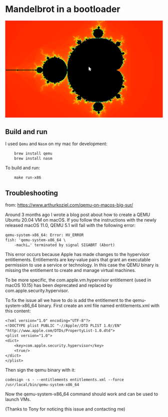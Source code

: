 
# Mandelbrot in a bootloader

![screenshot](../site/dist/images/screenshot.png)

## Build and run

I used `Qemu` and `Nasm` on my mac for development:

```
    brew install qemu
    brew install nasm
```

To build and run:
```
    make run-x86
```


## Troubleshooting
from: https://www.arthurkoziel.com/qemu-on-macos-big-sur/

Around 3 months ago I wrote a blog post about how to create a QEMU Ubuntu 20.04 VM on macOS. 
If you follow the instructions with the newly released macOS 11.0, QEMU 5.1 will fail with the following error:

```
qemu-system-x86_64: Error: HV_ERROR
fish: 'qemu-system-x86_64 \
    -machi…' terminated by signal SIGABRT (Abort)
```

This error occurs because Apple has made changes to the hypervisor entitlements. Entitlements are key-value pairs that grant an executable permission to use a service or technology. In this case the QEMU binary is missing the entitlement to create and manage virtual machines.

To be more specific, the com.apple.vm.hypervisor entitlement (used in macOS 10.15) has been deprecated and replaced by com.apple.security.hypervisor.

To fix the issue all we have to do is add the entitlement to the qemu-system-x86_64 binary. First create an xml file named entitlements.xml with this content:

```
<?xml version="1.0" encoding="UTF-8"?>
<!DOCTYPE plist PUBLIC "-//Apple//DTD PLIST 1.0//EN" "http://www.apple.com/DTDs/PropertyList-1.0.dtd">
<plist version="1.0">
<dict>
    <key>com.apple.security.hypervisor</key>
    <true/>
</dict>
</plist>
```

Then sign the qemu binary with it:
```
codesign -s - --entitlements entitlements.xml --force /usr/local/bin/qemu-system-x86_64
```
Now the qemu-system-x86_64 command should work and can be used to launch VMs.

(Thanks to Tony for noticing this issue and contacting me)